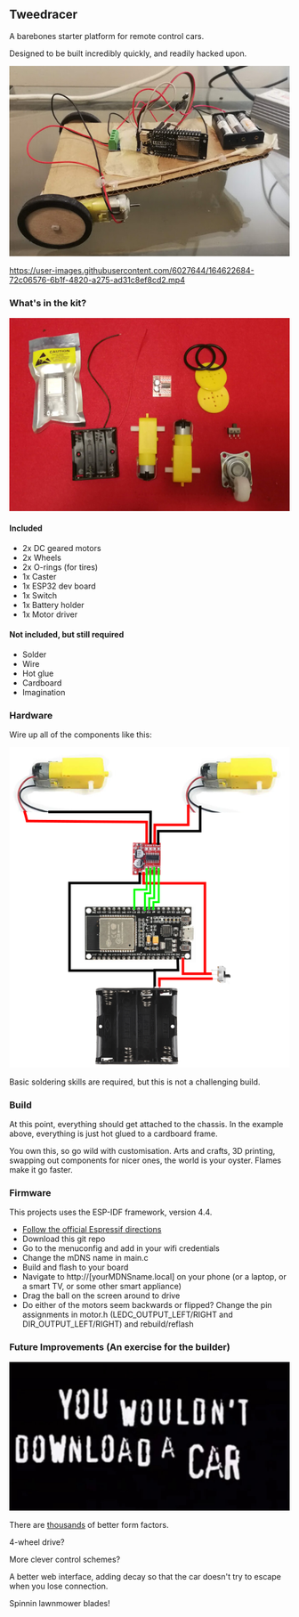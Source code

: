 ## Tweedracer

A barebones starter platform for remote control cars.

Designed to be built incredibly quickly, and readily hacked upon.


![sideview](docs/side.jpeg)

https://user-images.githubusercontent.com/6027644/164622684-72c06576-6b1f-4820-a275-ad31c8ef8cd2.mp4



### What's in the kit?


![kit](docs/kit.jpg)

#### Included

- 2x DC geared motors
- 2x Wheels
- 2x O-rings (for tires)
- 1x Caster
- 1x ESP32 dev board
- 1x Switch
- 1x Battery holder
- 1x Motor driver

#### Not included, but still required

- Solder
- Wire
- Hot glue
- Cardboard
- Imagination

### Hardware

Wire up all of the components like this:

![wiring](docs/wiring.png)

Basic soldering skills are required, but this is not a challenging build.


### Build

At this point, everything should get attached to the chassis. In the example above, everything is just hot glued to a cardboard frame.

You own this, so go wild with customisation. Arts and crafts, 3D printing, swapping out components for nicer ones, the world is your oyster. Flames make it go faster.


### Firmware

This projects uses the ESP-IDF framework, version 4.4.

- [Follow the official Espressif directions](https://docs.espressif.com/projects/esp-idf/en/stable/esp32/get-started/index.html#installation-step-by-step)
- Download this git repo
- Go to the menuconfig and add in your wifi credentials
- Change the mDNS name in main.c
- Build and flash to your board
- Navigate to http://[yourMDNSname.local] on your phone (or a laptop, or a smart TV, or some other smart appliance)
- Drag the ball on the screen around to drive
- Do either of the motors seem backwards or flipped? Change the pin assignments in motor.h (LEDC_OUTPUT_LEFT/RIGHT and DIR_OUTPUT_LEFT/RIGHT) and rebuild/reflash


### Future Improvements (An exercise for the builder)



![piracy](docs/piracy.png)

There are [thousands](https://www.thingiverse.com/search?q=vw+beetle) of better form factors.

4-wheel drive?

More clever control schemes?

A better web interface, adding decay so that the car doesn't try to escape when you lose connection.

Spinnin lawnmower blades!